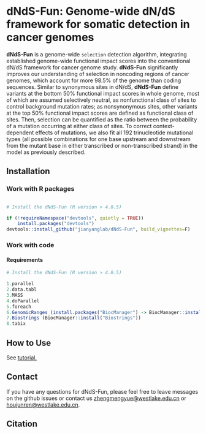 # dNdS-Fun: Genome-wide dN/dS framework for somatic detection in cancer genomes

**dNdS-Fun** is a genome-wide `selection` detection algorithm, integrating established genome-wide functional impact scores into the conventional dN/dS framework for cancer genome study. **dNdS-Fun** significantly improves our understanding of selection in noncoding regions of cancer genomes, which account for more 98.5% of the genome than coding sequences. Similar to synonymous sites in dN/dS, **dNdS-Fun** define variants at the bottom 50% functional impact scores in whole genome, most of which are assumed selectively neutral, as nonfunctional class of sites to control background mutation rates; as nonsynonymous sites, other variants at the top 50% functional impact scores are defined as functional class of sites. Then, selection can be quantified as the ratio between the probability of a mutation occurring at either class of sites. To correct context-dependent effects of mutations, we also fit all 192 trinucleotide mutational types (all possible combinations for one base upstream and downstream from the mutant base in either transcribed or non-transcribed strand) in the model as previously described.

## Installation
### Work with R packages
```R

# Install the dNdS-Fun (R version > 4.0.5)

if (!requireNamespace("devtools", quietly = TRUE))
    install.packages("devtools")
devtools::install_github("jianyanglab/dNdS-Fun", build_vignettes=F)
```
### Work with code
  ####   Requirements
```R
# Install the dNdS-Fun (R version > 4.0.5)

1.parallel
2.data.tabl
3.MASS
4.doParallel
5.foreach
6.GenomicRanges (install.packages("BiocManager") -> BiocManager::install("GenomicRanges"))
7.Biostrings (BiocManager::install("Biostrings"))
8.tabix
```

## How to Use 
See [tutorial.](https://jianyanglab.github.io/dNdS-Fun/)


## Contact
If you have any questions for dNdS-Fun, please feel free to leave messages on the github issues or contact us <zhengmengyue@westlake.edu.cn> or <houjunren@westlake.edu.cn>.   


## Citation

